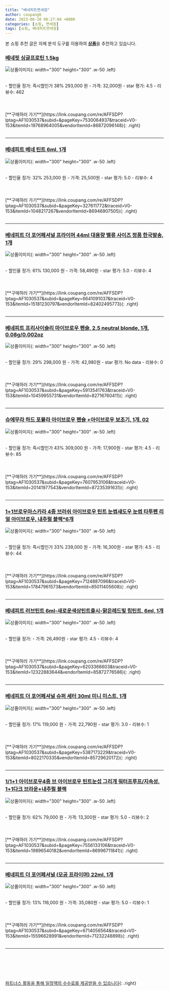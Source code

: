 ```yaml
---
title: "베네피트면세점"
author: coupang6
date: 2023-06-20 06:27:04 +0800
categories: [쇼핑, 면세점]
tags: [쇼핑, 베네피트면세점]
---
```


본 쇼핑 추천 글은 자체 분석 도구를 이용하여 [**상품**](https://link.coupang.com/a/bao1ui)을 추천하고 있습니다.

### [베네핏 싱글프로틴 1.5kg](https://link.coupang.com/re/AFFSDP?lptag=AF1030537&subid=&pageKey=7530064937&traceid=V0-153&itemId=19768964005&vendorItemId=86872096148)

![상품이미지](https://thumbnail10.coupangcdn.com/thumbnails/remote/230x230ex/image/vendor_inventory/2116/edf3ddf4e516bff66684652000eefe055557006d73f335e605776acd9666.png){: width="300" height="300" .w-50 .left}


<br>
- 할인율 정가: 즉시할인가 38%  293,000   원
- 가격: 32,000원
- star 평가: 4.5
- 리뷰수: 462
<br>
<br>
<br>
<br>
[**구매하러 가기**](https://link.coupang.com/re/AFFSDP?lptag=AF1030537&subid=&pageKey=7530064937&traceid=V0-153&itemId=19768964005&vendorItemId=86872096148){: .right}
<br>
<br>

---

### [베네피트 베네 틴트 6ml, 1개](https://link.coupang.com/re/AFFSDP?lptag=AF1030537&subid=&pageKey=327611772&traceid=V0-153&itemId=1048217267&vendorItemId=86946907505)

![상품이미지](https://thumbnail8.coupangcdn.com/thumbnails/remote/230x230ex/image/vendor_inventory/f71d/fb4a984bc749d4b25e5df6f42d4753b4b80c581d684d2f837a54028a6dde.jpg){: width="300" height="300" .w-50 .left}


<br>
- 할인율 정가: 32%  253,000   원
- 가격: 25,500원
- star 평가: 5.0
- 리뷰수: 4
<br>
<br>
<br>
<br>
[**구매하러 가기**](https://link.coupang.com/re/AFFSDP?lptag=AF1030537&subid=&pageKey=327611772&traceid=V0-153&itemId=1048217267&vendorItemId=86946907505){: .right}
<br>
<br>

---

### [베네피트 더 포어페셔널 프라이머 44ml 대용량 밸류 사이즈 정품 한국발송, 1개](https://link.coupang.com/re/AFFSDP?lptag=AF1030537&subid=&pageKey=6641091037&traceid=V0-153&itemId=15181230797&vendorItemId=82402495773)

![상품이미지](https://thumbnail9.coupangcdn.com/thumbnails/remote/230x230ex/image/vendor_inventory/3d13/939bf58ac30592a0071fdd7b2418dcbc90d3628c56f9e217341d7a5b6d97.jpg){: width="300" height="300" .w-50 .left}


<br>
- 할인율 정가: 61%  130,000   원
- 가격: 58,490원
- star 평가: 5.0
- 리뷰수: 4
<br>
<br>
<br>
<br>
[**구매하러 가기**](https://link.coupang.com/re/AFFSDP?lptag=AF1030537&subid=&pageKey=6641091037&traceid=V0-153&itemId=15181230797&vendorItemId=82402495773){: .right}
<br>
<br>

---

### [베네피트 프리사이슬리 마이브로우 펜슬, 2.5 neutral blonde, 1개, 0.08g/0.002oz](https://link.coupang.com/re/AFFSDP?lptag=AF1030537&subid=&pageKey=5913541763&traceid=V0-153&itemId=10459955731&vendorItemId=82716760411)

![상품이미지](https://thumbnail10.coupangcdn.com/thumbnails/remote/230x230ex/image/vendor_inventory/154c/7a77b69f1ca81912ab6c7eb20c5c0b52a6dc2ef3bec87852f2b945fc67f2.jpeg){: width="300" height="300" .w-50 .left}


<br>
- 할인율 정가: 29%  298,000   원
- 가격: 42,980원
- star 평가: No data
- 리뷰수: 0
<br>
<br>
<br>
<br>
[**구매하러 가기**](https://link.coupang.com/re/AFFSDP?lptag=AF1030537&subid=&pageKey=5913541763&traceid=V0-153&itemId=10459955731&vendorItemId=82716760411){: .right}
<br>
<br>

---

### [슈에무라 하드 포뮬라 아이브로우 펜슬 +아이브로우 보조기, 1개, 02](https://link.coupang.com/re/AFFSDP?lptag=AF1030537&subid=&pageKey=7607953106&traceid=V0-153&itemId=20141977543&vendorItemId=87235391631)

![상품이미지](https://thumbnail7.coupangcdn.com/thumbnails/remote/230x230ex/image/vendor_inventory/f8d8/eeb675c627d1d38c4e62a88c3852a472bc66ee5cf68c082d3238c77a39c5.jpg){: width="300" height="300" .w-50 .left}


<br>
- 할인율 정가: 즉시할인가 43%  309,000   원
- 가격: 17,900원
- star 평가: 4.5
- 리뷰수: 85
<br>
<br>
<br>
<br>
[**구매하러 가기**](https://link.coupang.com/re/AFFSDP?lptag=AF1030537&subid=&pageKey=7607953106&traceid=V0-153&itemId=20141977543&vendorItemId=87235391631){: .right}
<br>
<br>

---

### [1+1브로우마스카라 4중 브러쉬 아이브로우 틴트 눈썹섀도우 눈썹 타투펜 리얼 아이브로우, 내추럴 블랙*6개](https://link.coupang.com/re/AFFSDP?lptag=AF1030537&subid=&pageKey=7124887096&traceid=V0-153&itemId=17847961573&vendorItemId=85011405608)

![상품이미지](https://thumbnail9.coupangcdn.com/thumbnails/remote/230x230ex/image/vendor_inventory/9d05/7a8950005917d02e7b5cdb1b538870c1963486bdefb4ff16bb4211861845.jpg){: width="300" height="300" .w-50 .left}


<br>
- 할인율 정가: 즉시할인가 33%  239,000   원
- 가격: 16,300원
- star 평가: 4.5
- 리뷰수: 44
<br>
<br>
<br>
<br>
[**구매하러 가기**](https://link.coupang.com/re/AFFSDP?lptag=AF1030537&subid=&pageKey=7124887096&traceid=V0-153&itemId=17847961573&vendorItemId=85011405608){: .right}
<br>
<br>

---

### [베네피트 러브틴트 6ml-새로운색상틴트출시-맑은레드빛 립틴트, 6ml, 1개](https://link.coupang.com/re/AFFSDP?lptag=AF1030537&subid=&pageKey=6203366603&traceid=V0-153&itemId=12322883644&vendorItemId=85872776586)

![상품이미지](https://thumbnail8.coupangcdn.com/thumbnails/remote/230x230ex/image/vendor_inventory/c9b2/27abfa685587b1a466ffdb8d12167b19e438ef939c895d1f1b0ad4c4f8e1.jpg){: width="300" height="300" .w-50 .left}


<br>
- 할인율 정가: 
- 가격: 26,490원
- star 평가: 4.5
- 리뷰수: 4
<br>
<br>
<br>
<br>
[**구매하러 가기**](https://link.coupang.com/re/AFFSDP?lptag=AF1030537&subid=&pageKey=6203366603&traceid=V0-153&itemId=12322883644&vendorItemId=85872776586){: .right}
<br>
<br>

---

### [베네피트 더 포어페셔널 슈퍼 세터 30ml 미니 미스트, 1개](https://link.coupang.com/re/AFFSDP?lptag=AF1030537&subid=&pageKey=5387173229&traceid=V0-153&itemId=8022170335&vendorItemId=85729620172)

![상품이미지](https://thumbnail9.coupangcdn.com/thumbnails/remote/230x230ex/image/vendor_inventory/7fb5/4ab544171c67a46b66623cf7082785be93423c5887aa1866839b22248d91.jpg){: width="300" height="300" .w-50 .left}


<br>
- 할인율 정가: 17%  119,000   원
- 가격: 22,790원
- star 평가: 3.0
- 리뷰수: 1
<br>
<br>
<br>
<br>
[**구매하러 가기**](https://link.coupang.com/re/AFFSDP?lptag=AF1030537&subid=&pageKey=5387173229&traceid=V0-153&itemId=8022170335&vendorItemId=85729620172){: .right}
<br>
<br>

---

### [1/1+1 아이브로우4중 브 아이브로우 틴트눈섭 그리개 워터프루프/지속성, 1+1다크 브라운+내추럴 블랙](https://link.coupang.com/re/AFFSDP?lptag=AF1030537&subid=&pageKey=7556133106&traceid=V0-153&itemId=19896540182&vendorItemId=86996711841)

![상품이미지](https://thumbnail7.coupangcdn.com/thumbnails/remote/230x230ex/image/vendor_inventory/acdf/b6c2ac15aa1f2d892f71a4dba79977a1eac7686dade05a6ba8d3649f39da.jpg){: width="300" height="300" .w-50 .left}


<br>
- 할인율 정가: 62%  79,000   원
- 가격: 13,300원
- star 평가: 5.0
- 리뷰수: 2
<br>
<br>
<br>
<br>
[**구매하러 가기**](https://link.coupang.com/re/AFFSDP?lptag=AF1030537&subid=&pageKey=7556133106&traceid=V0-153&itemId=19896540182&vendorItemId=86996711841){: .right}
<br>
<br>

---

### [베네피트 더 포어페셔널 (모공 프라이머) 22ml, 1개](https://link.coupang.com/re/AFFSDP?lptag=AF1030537&subid=&pageKey=6714056564&traceid=V0-153&itemId=15596628991&vendorItemId=71232248898)

![상품이미지](https://thumbnail8.coupangcdn.com/thumbnails/remote/230x230ex/image/product/image/vendoritem/2019/02/28/3045162014/5dd9c788-61ac-4978-9d46-183d0860fb7e.jpg){: width="300" height="300" .w-50 .left}


<br>
- 할인율 정가: 13%  116,000   원
- 가격: 35,080원
- star 평가: 5.0
- 리뷰수: 1
<br>
<br>
<br>
<br>
[**구매하러 가기**](https://link.coupang.com/re/AFFSDP?lptag=AF1030537&subid=&pageKey=6714056564&traceid=V0-153&itemId=15596628991&vendorItemId=71232248898){: .right}
<br>
<br>

---
<br><br><br><br><br> [파트너스 활동을 통해 일정액의 수수료를 제공받을 수 있습니다](https://link.coupang.com/a/bao1ui){: .right}
